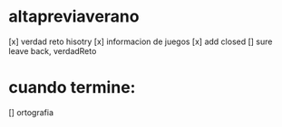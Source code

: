 # altapreviaverano

[x] verdad reto hisotry
[x] informacion de juegos
[x] add closed
[] sure leave back, verdadReto

# cuando termine:
[] ortografia